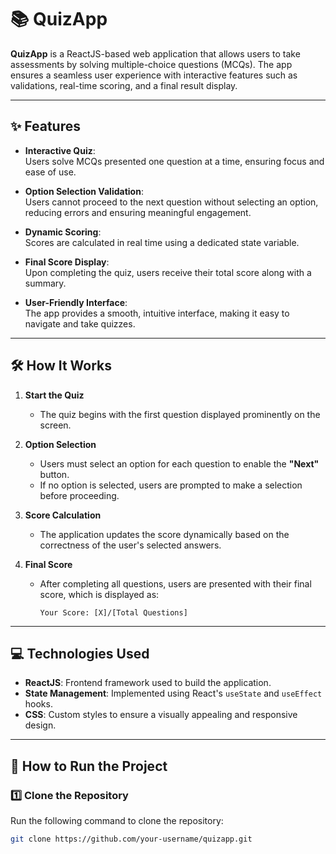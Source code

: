 # 📚 QuizApp

**QuizApp** is a ReactJS-based web application that allows users to take assessments by solving multiple-choice questions (MCQs). The app ensures a seamless user experience with interactive features such as validations, real-time scoring, and a final result display.

---

## ✨ Features

- **Interactive Quiz**:  
  Users solve MCQs presented one question at a time, ensuring focus and ease of use.

- **Option Selection Validation**:  
  Users cannot proceed to the next question without selecting an option, reducing errors and ensuring meaningful engagement.

- **Dynamic Scoring**:  
  Scores are calculated in real time using a dedicated state variable.

- **Final Score Display**:  
  Upon completing the quiz, users receive their total score along with a summary.

- **User-Friendly Interface**:  
  The app provides a smooth, intuitive interface, making it easy to navigate and take quizzes.

---

## 🛠️ How It Works

1. **Start the Quiz**  
   - The quiz begins with the first question displayed prominently on the screen.

2. **Option Selection**  
   - Users must select an option for each question to enable the **"Next"** button.  
   - If no option is selected, users are prompted to make a selection before proceeding.

3. **Score Calculation**  
   - The application updates the score dynamically based on the correctness of the user's selected answers.  

4. **Final Score**  
   - After completing all questions, users are presented with their final score, which is displayed as:  
     ```
     Your Score: [X]/[Total Questions]
     ```

---

## 💻 Technologies Used

- **ReactJS**: Frontend framework used to build the application.  
- **State Management**: Implemented using React's `useState` and `useEffect` hooks.  
- **CSS**: Custom styles to ensure a visually appealing and responsive design.  

---

## 🚀 How to Run the Project

### 1️⃣ Clone the Repository
Run the following command to clone the repository:
```bash
git clone https://github.com/your-username/quizapp.git
